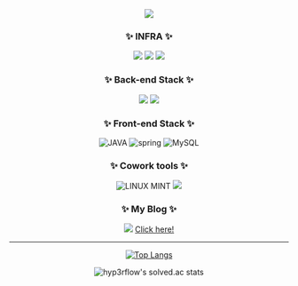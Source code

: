 <div align="center">

<img src="https://c.tenor.com/APAiiUbv2BYAAAAC/tuesday-its.gif"/>



### ✨ INFRA ✨
![](https://img.shields.io/badge/JENKINS-D24939?style=for-the-badge&logo=JENKINS&logoColor=white)
![](https://img.shields.io/badge/docker-2496ED?style=for-the-badge&logo=DOCKER&logoColor=white)
![](https://img.shields.io/badge/AWS-232F3E?style=for-the-badge&logo=AMAZONAWS&logoColor=white)

### ✨ Back-end Stack ✨
![](https://img.shields.io/badge/CSS-E34F26?style=for-the-badge&logo=CSS3&logoColor=white)
![](https://img.shields.io/badge/HTML5-E34F26?style=for-the-badge&logo=HTML5&logoColor=white)
### ✨ Front-end Stack ✨
![JAVA](https://img.shields.io/badge/Java-ED8B00?style=for-the-badge&logo=java&logoColor=white)
![spring](https://img.shields.io/badge/SPRINGBOOT-6DB33F?style=for-the-badge&logo=SPRINGBOOT&logoColor=white)
![MySQL](https://img.shields.io/badge/MySQL-4479A1?style=for-the-badge&logo=mysql&logoColor=white)
### ✨ Cowork tools ✨
![LINUX MINT](https://img.shields.io/badge/Linux_Mint-87CF3E?style=for-the-badge&logo=linux-mint&logoColor=white)
![](https://img.shields.io/badge/GRADLE-02303A?style=for-the-badge&logo=GRADLE&logoColor=white)
### ✨ My Blog ✨
![](http://img.shields.io/badge/-Tech%20Blog-655ced?style=for-the-badge&logo=github&link=https://kim-js-95.github.io/)
[Click here!](https://kim-js-95.github.io/)

---

[![Top Langs](https://github-readme-stats.vercel.app/api/top-langs/?username=KIM-JS-95&layout=compact)](https://github.com/anuraghazra/github-readme-stats)

![hyp3rflow's solved.ac stats](https://github-readme-solvedac.hyp3rflow.vercel.app/api/?handle=baugh2487)

</div>
